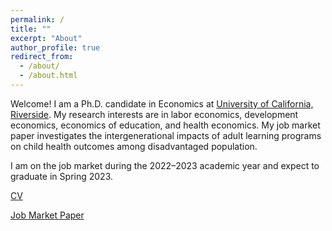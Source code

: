 ```yaml
---
permalink: /
title: ""
excerpt: "About"
author_profile: true
redirect_from: 
  - /about/
  - /about.html
---
```


<!--I am a PhD candidate in the Economics Department at the [University of California, Riverside](https://economics.ucr.edu). I study the economics of education, with a particular interest in long-run effects and intergenerational transmission.--> 

<!--My research interest areas are Labor Economics, Economics of Education, Development Economics, Health Economics, and Econometrics.--> 

<!--Prior to coming to UCR in 2017, I completed my Master’s in Economics in India. I worked with think tanks and government research organizations as well.--> 


Welcome! I am a Ph.D. candidate in Economics at [University of California, Riverside](https://economics.ucr.edu). My research interests are in labor economics, development economics, economics of education, and health economics. My job market paper investigates the intergenerational impacts of adult learning programs on child health outcomes among disadvantaged population. 


<!--My primary research interests are in health economics, public economics, and labor economics. My job market paper investigates the short- and long-term impacts of substance use disorder treatment programs on human capital accumulation and labor market outcomes among at-risk youth.-->

<!--I am on the job market in the academic year 2022-2023, and will be available for interviews.-->

I am on the job market during the 2022–2023 academic year and expect to graduate in Spring 2023.


[CV](/files/CV_Opinder_Kaur.pdf) 

[Job Market Paper](/files/JMP_Opinder_Kaur.pdf)


<!--Quick links: [CV](/files/CV_Opinder_Kaur.pdf) | [Job Market Paper](/files/JMP_Opinder_Kaur.pdf)--> 



